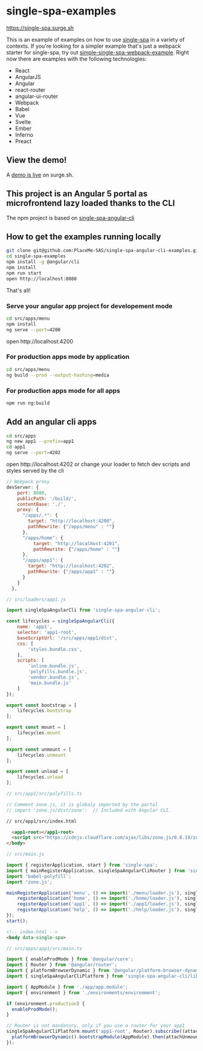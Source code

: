 # single-spa-examples
https://single-spa.surge.sh

This is an example of examples on how to use [single-spa](https://github.com/joeldenning/single-spa) in a variety of contexts. If you're looking for a simpler example that's just a webpack starter for single-spa, try out [simple-single-spa-webpack-example](https://github.com/joeldenning/simple-single-spa-webpack-example). Right now there are examples with the following technologies:

- React
- AngularJS
- Angular
- react-router
- angular-ui-router
- Webpack
- Babel
- Vue
- Svelte
- Ember
- Inferno
- Preact

## View the demo!
A [demo is live](http://single-spa.surge.sh) on surge.sh.

## This project is an Angular 5 portal as microfrontend lazy loaded thanks to the CLI

The npm project is based on [single-spa-angular-cli](https://www.npmjs.com/package/single-spa-angular-cli)

## How to get the examples running locally
```bash
git clone git@github.com:PlaceMe-SAS/single-spa-angular-cli-examples.git
cd single-spa-examples
npm install -g @angular/cli
npm install
npm run start
open http://localhost:8080
```
That's all!

### Serve your angular app project for developement mode
```bash
cd src/apps/menu
npm install
ng serve --port=4200
```
open http://localhost:4200

### For production apps mode by application
```bash
cd src/apps/menu
ng build --prod --output-hashing=media
```

### For production apps mode for all apps
```bash
npm run ng:build
```

## Add an angular cli apps
```bash
cd src/apps
ng new app1 --prefix=app1
cd app1
ng serve --port=4202
```
open http://localhost:4202
or change your loader to fetch dev scripts and styles served by the cli

```js 
// Webpack proxy
devServer: {
    port: 8080,
    publicPath: '/build/',
    contentBase: './',
    proxy: {
      "/apps/.*": {
        target: "http://localhost:4200",
        pathRewrite: {"/apps/menu" : ""}
      },
      "/apps/home": {
          target: "http://localhost:4201",
          pathRewrite: {"/apps/home" : ""}
      },
      "/apps/app1": {
        target: "http://localhost:4202",
        pathRewrite: {"/apps/app1" : ""}
      }
    }
  },
```

```js
// src/loaders/app1.js

import singleSpaAngularCli from 'single-spa-angular-cli';

const lifecycles = singleSpaAngularCli({
    name: 'app1',
    selector: 'app1-root',
    baseScriptUrl: '/src/apps/app1/dist',
    css: [
        'styles.bundle.css',
    ],
    scripts: [
        'inline.bundle.js',
        'polyfills.bundle.js',
        'vendor.bundle.js',
        'main.bundle.js'
    ]
});

export const bootstrap = [
    lifecycles.bootstrap
];

export const mount = [
    lifecycles.mount
];

export const unmount = [
    lifecycles.unmount
];

export const unload = [
    lifecycles.unload
];

```

```js
// src/app1/src/polyfills.ts

// Comment zone.js, it is globaly imported by the portal
// import 'zone.js/dist/zone';  // Included with Angular CLI.
```

```html
// src/app1/src/index.html

  <app1-root></app1-root>
  <script src="https://cdnjs.cloudflare.com/ajax/libs/zone.js/0.8.19/zone.js"></script>
</body>
```

```js
// src/main.js

import { registerApplication, start } from 'single-spa';
import { mainRegisterApplication, singleSpaAngularCliRouter } from 'single-spa-angular-cli/lib/utils';
import 'babel-polyfill';
import 'zone.js';

mainRegisterApplication('menu', () => import('./menu/loader.js'), singleSpaAngularCliRouter.hashPrefix('/**')).then(() => {
    registerApplication('home', () => import('./home/loader.js'), singleSpaAngularCliRouter.hashPrefix('/home', true));
    registerApplication('app1', () => import('./app1/loader.js'), singleSpaAngularCliRouter.hashPrefix('/app1'));
    registerApplication('help', () => import('./help/loader.js'), singleSpaAngularCliRouter.hashPrefix('/app1'));
});
start();
```

```html
<!-- index.html -->
<body data-single-spa>
```

```js
// src/apps/app1/src/main.ts

import { enableProdMode } from '@angular/core';
import { Router } from '@angular/router';
import { platformBrowserDynamic } from '@angular/platform-browser-dynamic';
import { singleSpaAngularCliPlatform } from 'single-spa-angular-cli/lib/single-spa-angular-cli-platform';

import { AppModule } from './app/app.module';
import { environment } from './environments/environment';

if (environment.production) {
  enableProdMode();
}

// Router is not mandatory, only if you use a router for your app1
singleSpaAngularCliPlatform.mount('app1-root', Router).subscribe((attachUnmount) => {
  platformBrowserDynamic().bootstrapModule(AppModule).then(attachUnmount);
});
```

